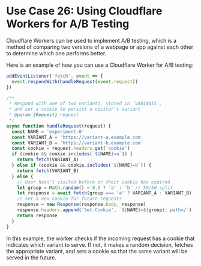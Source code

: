 # Use Case 26: Using Cloudflare Workers for A/B Testing

Cloudflare Workers can be used to implement A/B testing, which is a method of comparing two versions of a webpage or app against each other to determine which one performs better.

Here is an example of how you can use a Cloudflare Worker for A/B testing:

```javascript
addEventListener('fetch', event => {
  event.respondWith(handleRequest(event.request))
})

/**
 * Respond with one of two variants, stored in `VARIANTS`,
 * and set a cookie to persist a visitor's variant
 * @param {Request} request
 */
async function handleRequest(request) {
  const NAME = 'experiment-0'
  const VARIANT_A = 'https://variant-a.example.com'
  const VARIANT_B = 'https://variant-b.example.com'
  const cookie = request.headers.get('cookie')
  if (cookie && cookie.includes(`${NAME}=a`)) {
    return fetch(VARIANT_A)
  } else if (cookie && cookie.includes(`${NAME}=b`)) {
    return fetch(VARIANT_B)
  } else {
    // User hasn't visited before or their cookie has expired
    let group = Math.random() < 0.5 ? 'a' : 'b' // 50/50 split
    let response = await fetch(group === 'a' ? VARIANT_A : VARIANT_B)
    // Set a new cookie for future requests
    response = new Response(response.body, response)
    response.headers.append('Set-Cookie', `${NAME}=${group}; path=/`)
    return response
  }
}
```

In this example, the worker checks if the incoming request has a cookie that indicates which variant to serve. If not, it makes a random decision, fetches the appropriate variant, and sets a cookie so that the same variant will be served in the future.